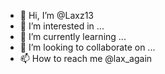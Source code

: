 - 👋 Hi, I’m @Laxz13
- 👀 I’m interested in ...
- 🌱 I’m currently learning ...
- 💞️ I’m looking to collaborate on ...
- 📫 How to reach me @lax_again

<!---
Laxz13/Laxz13 is a ✨ special ✨ repository because its `README.md` (this file) appears on your GitHub profile.
You can click the Preview link to take a look at your changes.
--->
